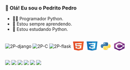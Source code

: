 ### 👋 Olá! Eu sou o Pedrito Pedro
- 👨‍💻 Programador Python.
- 👀 Estou sempre aprendendo.
- 🌱 Estou estudando Python.
<div style="display: inline_block"><br>
  <img align="center" alt="2P-django" height="30" width="40" src="https://www.svgrepo.com/show/353657/django-icon.svg">
  <img align="center" alt="2P-C" height="30" width="40" src="https://seeklogo.com/images/C/c-language-logo-CE0F92E683-seeklogo.com.png">
  <img align="center" alt="2P-flask" height="30" width="40" src="https://seeklogo.com/images/F/flask-logo-44C507ABB7-seeklogo.com.png">
  <img align="center" alt="2P-HTML" height="30" width="40" src="https://raw.githubusercontent.com/devicons/devicon/master/icons/html5/html5-original.svg">
  <img align="center" alt="2P-CSS" height="30" width="40" src="https://raw.githubusercontent.com/devicons/devicon/master/icons/css3/css3-original.svg">
  <img align="center" alt="2P-Python" height="30" width="40" src="https://raw.githubusercontent.com/devicons/devicon/master/icons/python/python-original.svg">
  <img align="center" alt="2P-Csharp" height="30" width="40" src="https://raw.githubusercontent.com/devicons/devicon/master/icons/csharp/csharp-original.svg">
</div>

  
  ##
<div> 
  <a href="http://www.youtube.com/@DuploP-o3i" target="_blank"><img src="https://img.shields.io/badge/YouTube-FF0000?style=for-the-badge&logo=youtube&logoColor=white" target="_blank"></a>
  <a href="https://www.instagram.com/duplo2p/" target="_blank"><img src="https://img.shields.io/badge/-Instagram-%23E4405F?style=for-the-badge&logo=instagram&logoColor=white" target="_blank"></a>
 	<a href="https://www.twitch.tv/duplo2p" target="_blank"><img src="https://img.shields.io/badge/Twitch-9146FF?style=for-the-badge&logo=twitch&logoColor=white" target="_blank"></a>
 <a href="https://discord.com/channels/@duplop6036" target="_blank"><img src="https://img.shields.io/badge/Discord-7289DA?style=for-the-badge&logo=discord&logoColor=white" target="_blank"></a> 
  <a href = "mailto:petroithmanuel@gmail.com"><img src="https://img.shields.io/badge/-Gmail-%23333?style=for-the-badge&logo=gmail&logoColor=white" target="_blank"></a>
  <a href="#" target="_blank"><img src="https://img.shields.io/badge/-LinkedIn-%230077B5?style=for-the-badge&logo=linkedin&logoColor=white" target="_blank"></a> 
  
</div>
